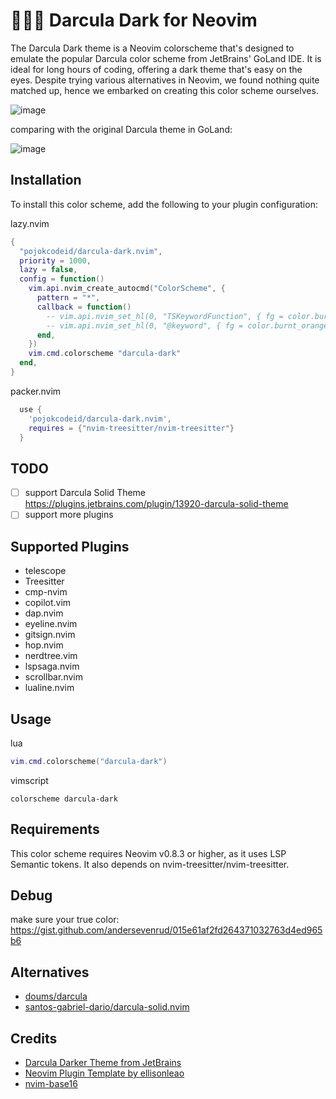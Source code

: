 # 🧛🏻‍♂️ Darcula Dark for Neovim

The Darcula Dark theme is a Neovim colorscheme that's designed to emulate the popular Darcula color scheme from JetBrains' GoLand IDE. It is ideal for long hours of coding, offering a dark theme that's easy on the eyes. Despite trying various alternatives in Neovim, we found nothing quite matched up, hence we embarked on creating this color scheme ourselves.

![image](https://github.com/xiantang/darcula-dark.nvim/blob/main/img/preview.png?raw=true)

comparing with the original Darcula theme in GoLand:

![image](https://github.com/xiantang/darcula-dark.nvim/blob/main/img/256969805-1d3f86f1-3692-4267-a113-56a76be67e99.png?raw=true)

## Installation

To install this color scheme, add the following to your plugin configuration:

lazy.nvim

```lua
{
  "pojokcodeid/darcula-dark.nvim",
  priority = 1000,
  lazy = false,
  config = function()
    vim.api.nvim_create_autocmd("ColorScheme", {
      pattern = "*",
      callback = function()
        -- vim.api.nvim_set_hl(0, "TSKeywordFunction", { fg = color.burnt_orange, italic = true })
        -- vim.api.nvim_set_hl(0, "@keyword", { fg = color.burnt_orange, italic = true })
      end,
    })
    vim.cmd.colorscheme "darcula-dark"
  end,
}
```

packer.nvim

```lua
  use {
    'pojokcodeid/darcula-dark.nvim',
    requires = {"nvim-treesitter/nvim-treesitter"}
  }

```

## TODO

- [ ] support Darcula Solid Theme https://plugins.jetbrains.com/plugin/13920-darcula-solid-theme
- [ ] support more plugins

## Supported Plugins

- telescope
- Treesitter
- cmp-nvim
- copilot.vim
- dap.nvim
- eyeline.nvim
- gitsign.nvim
- hop.nvim
- nerdtree.vim
- lspsaga.nvim
- scrollbar.nvim
- lualine.nvim

## Usage

lua

```lua
vim.cmd.colorscheme("darcula-dark")

```

vimscript

```vimscript
colorscheme darcula-dark
```

## Requirements

This color scheme requires Neovim v0.8.3 or higher, as it uses LSP Semantic tokens. It also depends on nvim-treesitter/nvim-treesitter.

## Debug

make sure your true color: https://gist.github.com/andersevenrud/015e61af2fd264371032763d4ed965b6

## Alternatives

- [doums/darcula](https://github.com/doums/darcula)
- [santos-gabriel-dario/darcula-solid.nvim](https://github.com/santos-gabriel-dario/darcula-solid.nvim)

## Credits

- [Darcula Darker Theme from JetBrains](https://plugins.jetbrains.com/plugin/12692-darcula-darker-theme)
- [Neovim Plugin Template by ellisonleao](https://github.com/ellisonleao/nvim-plugin-template)
- [nvim-base16](https://github.com/RRethy/nvim-base16)
